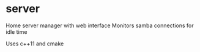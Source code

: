 # server

Home server manager with web interface
Monitors samba connections for idle time

Uses c++11 and cmake
